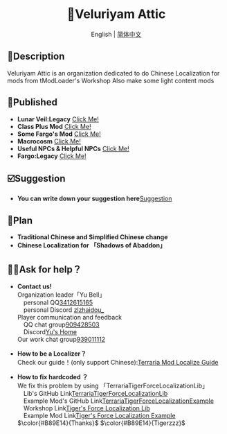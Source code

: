 <h1 align="center">🔔Veluriyam Attic</h1>

<div align="center">

English | [简体中文](README.md)

</div>

## 💬Description
Veluriyam Attic is an organization dedicated to do Chinese Localization for mods from tModLoader's Workshop
Also make some light content mods

## 💫Published
* **Lunar Veil:Legacy** [Click Me!](https://steamcommunity.com/sharedfiles/filedetails/?id=3299543098)
* **Class Plus Mod** [Click Me!](https://steamcommunity.com/sharedfiles/filedetails/?id=3337028069)
* **Some Fargo's Mod** [Click Me!](https://steamcommunity.com/sharedfiles/filedetails/?id=3355517847)
* **Macrocosm** [Click Me!](https://steamcommunity.com/sharedfiles/filedetails/?id=3361892869)
* **Useful NPCs & Helpful NPCs** [Click Me!](https://steamcommunity.com/sharedfiles/filedetails/?id=3412554590)
* **Fargo:Legacy** [Click Me!](https://steamcommunity.com/sharedfiles/filedetails/?id=3417142456)

## ☑️Suggestion
* **You can write down your suggestion here**[Suggestion](https://github.com/Veluriyam-Attic/Suggestion/issues)

## 📖Plan
* **Traditional Chinese and Simplified Chinese change**
* **Chinese Localization for 「Shadows of Abaddon」**

## ✋🏻Ask for help？
* **Contact us!** <br>
Organization leader「Yu Bell」<br>
&emsp;personal QQ[3412615165](https://qm.qq.com/q/P8NaIwQQyk)<br>
&emsp;personal Discord [zlzhaidou_](https://discord.gg/UVXKuvgX)<br>
Player communication and feedback<br>
&emsp;QQ chat group[909428503](https://qm.qq.com/q/liASO1pPfa)<br>
&emsp;Discord[Yu's Home](https://discord.gg/pftrwVZy5N)<br>
Our work chat group[939011112](https://qm.qq.com/q/hFlTAvXdIe)

* **How to be a Localizer？** <br>
Check our guide！(only support Chinese):[Terraria Mod Localize Guide](https://docs.qq.com/doc/DUFlYVXd1R1RYZUVj)

* **How to fix hardcoded ？** <br>
  We fix this problem by using 「TerrariaTigerForceLocalizationLib」<br>
&emsp;Lib's GitHub Link[TerrariaTigerForceLocalizationLib](https://github.com/TigerChenzzz/TerrariaTigerForceLocalizationLib)<br>
&emsp;Example Mod's GitHub Link[TerrariaTigerForceLocalizationExample](https://github.com/TigerChenzzz/TerrariaTigerForceLocalizationExample)<br>
&emsp;Workshop Link[Tiger's Force Localization Lib](https://steamcommunity.com/sharedfiles/filedetails/?id=3358131784)<br>
&emsp;Example Mod Link[Tiger's Force Localization Example](https://steamcommunity.com/sharedfiles/filedetails/?id=3358134129)<br>
  $\color{#B89E14}{Thanks}$ $\color{#B89E14}{Tigerzzz}$
